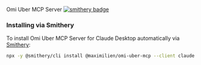 Omi Uber MCP Server
[![smithery badge](https://smithery.ai/badge/@maximilien/omi-uber-mcp)](https://smithery.ai/server/@maximilien/omi-uber-mcp)

### Installing via Smithery

To install Omi Uber MCP Server for Claude Desktop automatically via [Smithery](https://smithery.ai/server/@maximilien/omi-uber-mcp):

```bash
npx -y @smithery/cli install @maximilien/omi-uber-mcp --client claude
```